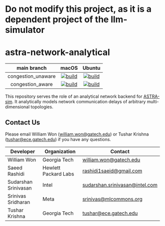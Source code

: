 # Do not modify this project, as it is a dependent project of the llm-simulator
# astra-network-analytical

| main branch | macOS | Ubuntu |
|:---:|:---:|:---:|
| congestion_unaware | [![build](https://github.com/astra-sim/astra-network-analytical/actions/workflows/test_congestion_unaware_macos.yml/badge.svg?branch=main)](https://github.com/astra-sim/astra-network-analytical/actions/workflows/test_congestion_unaware_macos.yml) | [![build](https://github.com/astra-sim/astra-network-analytical/actions/workflows/test_congestion_unaware_ubuntu.yml/badge.svg?branch=main)](https://github.com/astra-sim/astra-network-analytical/actions/workflows/test_congestion_unaware_ubuntu.yml) |
| congestion_aware | [![build](https://github.com/astra-sim/astra-network-analytical/actions/workflows/test_congestion_aware_macos.yml/badge.svg?branch=main)](https://github.com/astra-sim/astra-network-analytical/actions/workflows/test_congestion_aware_macos.yml) | [![build](https://github.com/astra-sim/astra-network-analytical/actions/workflows/test_congestion_aware_ubuntu.yml/badge.svg?branch=main)](https://github.com/astra-sim/astra-network-analytical/actions/workflows/test_congestion_aware_ubuntu.yml) |

This repository serves the role of an analytical network backend for [ASTRA-sim](https://github.com/astra-sim/astra-sim).
It analytically models network communication delays of arbitrary multi-dimensional topologies.

## Contact Us
Please email William Won (william.won@gatech.edu) or Tushar Krishna (tushar@ece.gatech.edu) if you have any questions.

| Developer | Organization | Contact |
|--|--|--|
| William Won | Georgia Tech | william.won@gatech.edu |
| Saeed Rashidi | Hewlett Packard Labs | rashidi1saeid@gmail.com |
| Sudarshan Srinivasan | Intel | sudarshan.srinivasan@intel.com |
| Srinivas Sridharan | Meta | srinivas@mlcommons.org |
| Tushar Krishna | Georgia Tech | tushar@ece.gatech.edu |
